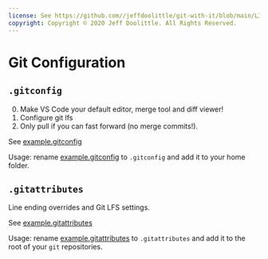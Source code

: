 ```yaml
---
license: See https://github.com//jeffdoolittle/git-with-it/blob/main/LICENSE for copyright and usage information.
copyright: Copyright © 2020 Jeff Doolittle. All Rights Reserved.
---
```


# Git Configuration

## `.gitconfig`

0. Make VS Code your default editor, merge tool and diff viewer!
1. Configure git lfs
2. Only pull if you can fast forward (no merge commits!).

See [example.gitconfig](example.gitconfig)

Usage: rename [example.gitconfig](example.gitconfig) to `.gitconfig` and add it to your home folder.

## `.gitattributes`

Line ending overrides and Git LFS settings.

See [example.gitattributes](example.gitattributes)

Usage: rename [example.gitattributes](example.gitattributes) to `.gitattributes` and add it to the root of your `git` repositories.
